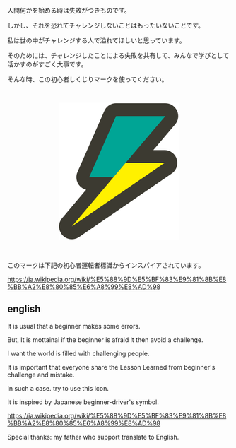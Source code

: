 人間何かを始める時は失敗がつきものです。

しかし、それを恐れてチャレンジしないことはもったいないことです。

私は世の中がチャレンジする人で溢れてほしいと思っています。

そのためには、チャレンジしたことによる失敗を共有して、みんなで学びとして活かすのがすごく大事です。

そんな時、この初心者しくじりマークを使ってください。

<div style="text-align: center; padding: 30px 0;">
<img src="./beginners_error_mark.svg" width="272" height="310" alt="初心者しくじりマーク">
</div>

このマークは下記の初心者運転者標識からインスパイアされています。

https://ja.wikipedia.org/wiki/%E5%88%9D%E5%BF%83%E9%81%8B%E8%BB%A2%E8%80%85%E6%A8%99%E8%AD%98

## english

It is usual that a beginner makes some errors.

But, It is mottainai if the beginner is afraid it then avoid a challenge.

I want the world is filled with challenging people.

It is important that everyone share the Lesson Learned from beginner's challenge and mistake. 

In such a case. try to use this icon.

It is inspired by Japanese beginner-driver's symbol.

https://ja.wikipedia.org/wiki/%E5%88%9D%E5%BF%83%E9%81%8B%E8%BB%A2%E8%80%85%E6%A8%99%E8%AD%98

Special thanks: my father who support translate to English.

